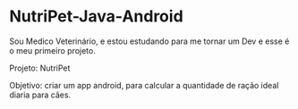 # NutriPet-Java-Android
Sou Medico Veterinário, e estou estudando para me tornar um Dev e esse é o meu primeiro projeto.

Projeto: NutriPet

Objetivo: criar um app android, para calcular a quantidade de ração ideal diaria para cães.
